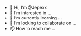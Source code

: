 - 👋 Hi, I’m @Jepexx
- 👀 I’m interested in ...
- 🌱 I’m currently learning ...
- 💞️ I’m looking to collaborate on ...
- 📫 How to reach me ...

<!---
Jepexx/Jepexx is a ✨ special ✨ repository because its `README.md` (this file) appears on your GitHub profile.
You can click the Preview link to take a look at your changes.
--->
